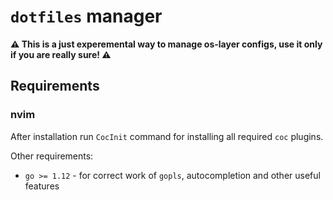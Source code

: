 # `dotfiles` manager

**⚠️ This is a just experemental way to manage os-layer configs, use it only if you are really sure! ⚠️**

## Requirements

### nvim

After installation run `CocInit` command for installing all required `coc` plugins.

Other requirements:

- `go >= 1.12` - for correct work of `gopls`, autocompletion and other useful features
